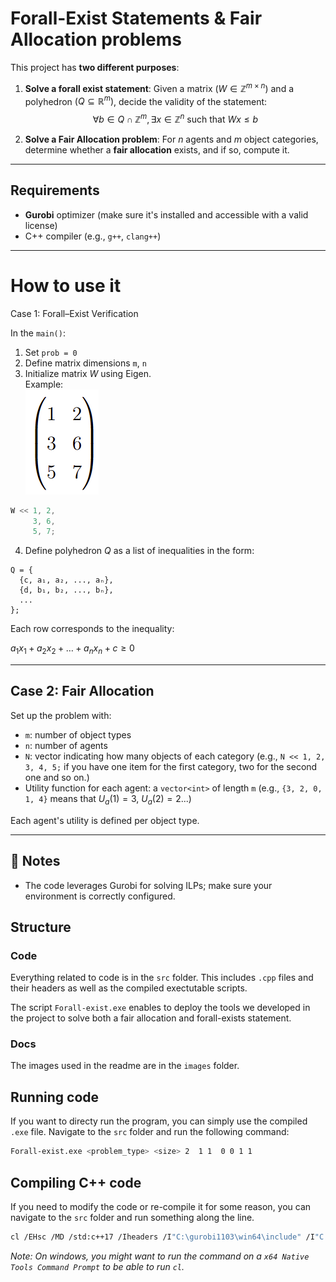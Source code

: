 # Forall-Exist Statements & Fair Allocation problems

This project has **two different purposes**:

1. **Solve a forall exist statement**: Given a matrix $( W \in \mathbb{Z}^{m 	\times n} )$ and a polyhedron $( Q \subseteq \mathbb{R}^m )$, decide the validity of the statement:
   $$\forall b \in Q \cap \mathbb{Z}^m,  \exists x \in \mathbb{Z}^n 	\text{ such that } Wx \leq b$$

2. **Solve a Fair Allocation problem**: For $n$ agents and $m$ object categories, determine whether a **fair allocation** exists, and if so, compute it.

---

## Requirements

- **Gurobi** optimizer (make sure it's installed and accessible with a valid license)
- C++ compiler (e.g., `g++`, `clang++`)

---
# How to use it
 Case 1: Forall–Exist Verification

In the `main()`:
1. Set `prob = 0`
2. Define matrix dimensions `m`, `n`
3. Initialize matrix $W$ using Eigen.  
 Example:  
  ![Matrice exemple](docs/images/matrice_exemple.png)
```cpp
W << 1, 2,
     3, 6,
     5, 7;
```

4. Define polyhedron  $Q$ as a list of inequalities in the form:

```
Q = {
  {c, a₁, a₂, ..., aₙ},
  {d, b₁, b₂, ..., bₙ},
  ...
};
```

Each row corresponds to the inequality:

$a_1 x_1 + a_2 x_2 + \dots + a_n x_n + c \geq 0$

---

## Case 2: Fair Allocation

Set up the problem with:
- `m`: number of object types
- `n`: number of agents
- `N`: vector indicating how many objects of each category (e.g., `N << 1, 2, 3, 4, 5;` if you have one item for the first category, two for the second one and so on.)
- Utility function for each agent: a `vector<int>` of length `m` (e.g., `{3, 2, 0, 1, 4}` means that $U_{a}(1)=3$, $U_{a}(2)=2$...)

Each agent's utility is defined per object type.

---

## 📎 Notes

- The code leverages Gurobi for solving ILPs; make sure your environment is correctly configured.

## Structure
### Code
Everything related to code is in the `src` folder. This includes `.cpp` files and their headers as well as the compiled exectutable scripts.

The script `Forall-exist.exe` enables to deploy the tools we developed in the project to solve both a fair allocation and forall-exists statement.

### Docs
The images used in the readme are in the `images` folder.


## Running code
If you want to directy run the program, you can simply use the compiled `.exe` file. Navigate to the `src` folder and run the following command:

```sh
Forall-exist.exe <problem_type> <size> 2  1 1  0 0 1 1
```
## Compiling C++ code
If you need to modify the code or re-compile it for some reason, you can navigate to the `src` folder and run something along the line.

```sh
cl /EHsc /MD /std:c++17 /Iheaders /I"C:\gurobi1103\win64\include" /I"C:\Libraries\eigen-3.4.0" cpp\Forall_Exist.cpp cpp\Construction_Allocation.cpp cpp\Construction_Part_1.cpp cpp\Solve_6.cpp cpp\Useful_fct.cpp C:\gurobi1103\win64\lib\gurobi110.lib C:\gurobi1103\win64\lib\gurobi_c++md2017.lib /FeForall-exist.exe && Forall-exist.exe
```

*Note: On windows, you might want to run the command on a `x64 Native Tools Command Prompt` to be able to run `cl`.*